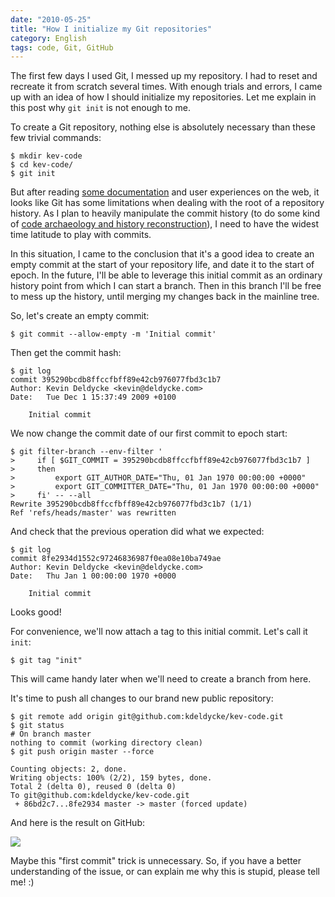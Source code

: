```yaml
---
date: "2010-05-25"
title: "How I initialize my Git repositories"
category: English
tags: code, Git, GitHub
---
```


The first few days I used Git, I messed up my repository. I had to reset and
recreate it from scratch several times. With enough trials and errors, I came up
with an idea of how I should initialize my repositories. Let me explain in this
post why `git init` is not enough to me.

To create a Git repository, nothing else is absolutely necessary than these few
trivial commands:

```shell-session
$ mkdir kev-code
$ cd kev-code/
$ git init
```

But after reading
[some documentation](https://www-cs-students.stanford.edu/~blynn/gitmagic/apa.html#_initial_commit)
and user experiences on the web, it looks like Git has some limitations when
dealing with the root of a repository history. As I plan to heavily manipulate
the commit history (to do some kind of
[code archaeology and history reconstruction]({filename}/2010/git-commit-history-reconstruction.md)),
I need to have the widest time latitude to play with commits.

In this situation, I came to the conclusion that it's a good idea to create an
empty commit at the start of your repository life, and date it to the start of
epoch. In the future, I'll be able to leverage this initial commit as an ordinary
history point from which I can start a branch. Then in this branch I'll be free
to mess up the history, until merging my changes back in the mainline tree.

So, let's create an empty commit:

```shell-session
$ git commit --allow-empty -m 'Initial commit'
```

Then get the commit hash:

```shell-session
$ git log
commit 395290bcdb8ffccfbff89e42cb976077fbd3c1b7
Author: Kevin Deldycke <kevin@deldycke.com>
Date:   Tue Dec 1 15:37:49 2009 +0100

    Initial commit
```

We now change the commit date of our first commit to epoch start:

```shell-session
$ git filter-branch --env-filter '
>     if [ $GIT_COMMIT = 395290bcdb8ffccfbff89e42cb976077fbd3c1b7 ]
>     then
>         export GIT_AUTHOR_DATE="Thu, 01 Jan 1970 00:00:00 +0000"
>         export GIT_COMMITTER_DATE="Thu, 01 Jan 1970 00:00:00 +0000"
>     fi' -- --all
Rewrite 395290bcdb8ffccfbff89e42cb976077fbd3c1b7 (1/1)
Ref 'refs/heads/master' was rewritten
```

And check that the previous operation did what we expected:

```shell-session
$ git log
commit 8fe2934d1552c97246836987f0ea08e10ba749ae
Author: Kevin Deldycke <kevin@deldycke.com>
Date:   Thu Jan 1 00:00:00 1970 +0000

    Initial commit
```

Looks good!

For convenience, we'll now attach a tag to this initial commit. Let's call it
`init`:

```shell-session
$ git tag "init"
```

This will came handy later when we'll need to create a branch from here.

It's time to push all changes to our brand new public repository:

```shell-session
$ git remote add origin git@github.com:kdeldycke/kev-code.git
$ git status
# On branch master
nothing to commit (working directory clean)
$ git push origin master --force

Counting objects: 2, done.
Writing objects: 100% (2/2), 159 bytes, done.
Total 2 (delta 0), reused 0 (delta 0)
To git@github.com:kdeldycke/kev-code.git
 + 86bd2c7...8fe2934 master -> master (forced update)
```

And here is the result on GitHub:

![]({attach}git-first-commit.png)

Maybe this "first commit" trick is unnecessary. So, if you have a better
understanding of the issue, or can explain me why this is stupid, please tell
me! :)
